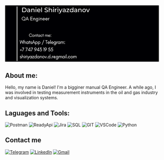 ![Header](https://github.com/ExcusezM01/ExcusezM01/blob/main/assets/Screenshot_2.png) 

## About me:
Hello, my name is Daniel! I'm a bigginer manual QA Engineer. A while ago, I was involved in testing measurement instruments in the oil and gas industry and visualization systems.

## Laguages and Tools:
![Postman](https://img.shields.io/badge/-POSTMAN-cccccc?style=for-the-badge&logo=postman)
![ReadyApi](https://img.shields.io/badge/-ReadyAPI-ffcc00?style=for-the-badge&logo=ReadyAPI) 
![Jira](https://img.shields.io/badge/-jira-ffffff?style=for-the-badge&logo=jira&logoColor=00ccff)
![SQL](https://img.shields.io/badge/-SQL-333333?style=for-the-badge&logo=MYSQL&logoColor=0066ff)
![GIT](https://img.shields.io/badge/-GIT-333333?style=for-the-badge&logo=GIT&logoColor=0066ff)
![VSCode](https://img.shields.io/badge/-VSCode-0099ff?style=for-the-badge&logo=&logoColor=0066ff)
![Python](https://img.shields.io/badge/-Python-ffff66?style=for-the-badge&logo=python)

## Contact me
[![Telegram](https://img.shields.io/badge/-Telegram-333333?style=for-the-badge&logo=telegram)](https://t.me/excusez_mo1)
[![LinkedIn](https://img.shields.io/badge/-LinkedIn-333333?style=for-the-badge&logo=Linkedin&logoColor=0066ff)](https://www.linkedin.com/in/daniel-shiriyazdanov-395228228/)
[![Gmail](https://img.shields.io/badge/-Gmail-333333?style=for-the-badge&logo=Gmail&logoColor=cc000)](<button onclick="window.location.href='mailto:shiriyazdanov.d.r@gmail.com?subject=Hello&body=I%20would%20like%20to%20contact%20you';">)
